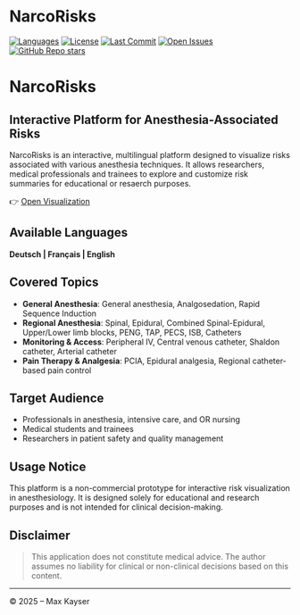 # NarcoRisks

[![Languages](https://img.shields.io/github/languages/top/maxkayser/NarcoRisks)](https://github.com/maxkayser/NarcoRisks)
[![License](https://img.shields.io/github/license/maxkayser/NarcoRisks)](LICENSE)
[![Last Commit](https://img.shields.io/github/last-commit/maxkayser/NarcoRisks)](https://github.com/maxkayser/NarcoRisks/commits/main)
[![Open Issues](https://img.shields.io/github/issues/maxkayser/NarcoRisks)](https://github.com/maxkayser/NarcoRisks/issues)
[![GitHub Repo stars](https://img.shields.io/github/stars/maxkayser/NarcoRisks)](https://github.com/maxkayser/NarcoRisks/stargazers)


# NarcoRisks
## Interactive Platform for Anesthesia-Associated Risks

NarcoRisks is an interactive, multilingual platform designed to visualize risks associated with various anesthesia techniques. It allows researchers, medical professionals and trainees to explore and customize risk summaries for educational or resaerch purposes.

👉 [Open Visualization](https://maxkayser.github.io/NarcoRisks/)

## Available Languages
**Deutsch | Français | English**

## Covered Topics

- **General Anesthesia**: General anesthesia, Analgosedation, Rapid Sequence Induction
- **Regional Anesthesia**: Spinal, Epidural, Combined Spinal-Epidural, Upper/Lower limb blocks, PENG, TAP, PECS, ISB, Catheters
- **Monitoring & Access**: Peripheral IV, Central venous catheter, Shaldon catheter, Arterial catheter
- **Pain Therapy & Analgesia**: PCIA, Epidural analgesia, Regional catheter-based pain control

## Target Audience

- Professionals in anesthesia, intensive care, and OR nursing  
- Medical students and trainees  
- Researchers in patient safety and quality management

## Usage Notice

This platform is a non-commercial prototype for interactive risk visualization in anesthesiology.
It is designed solely for educational and research purposes and is not intended for clinical decision-making.

## Disclaimer

> This application does not constitute medical advice. The author assumes no liability for clinical or non-clinical decisions based on this content.
---

© 2025 – Max Kayser
